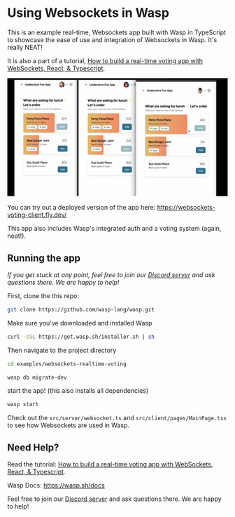 # Using Websockets in Wasp

This is an example real-time, Websockets app built with Wasp in TypeScript to showcase the ease of use and integration of Websockets in Wasp. It's really NEAT!

It is also a part of a tutorial, [How to build a real-time voting app with WebSockets, React, & Typescript](https://wasp.sh/blog/2023/08/09/build-real-time-voting-app-websockets-react-typescript).

[![wasp websockets app](image.png)](https://www.youtube.com/watch?v=Twy-2P0Co6M)

You can try out a deployed version of the app here: https://websockets-voting-client.fly.dev/

This app also includes Wasp's integrated auth and a voting system (again, neat!).

## Running the app

_If you get stuck at any point, feel free to join our [Discord server](https://discord.gg/rzdnErX) and ask questions there. We are happy to help!_

First, clone the this repo:

```bash
git clone https://github.com/wasp-lang/wasp.git
```

Make sure you've downloaded and installed Wasp

```bash
curl -sSL https://get.wasp.sh/installer.sh | sh
```

Then navigate to the project directory

```bash
cd examples/websockets-realtime-voting
```

```bash
wasp db migrate-dev
```

start the app! (this also installs all dependencies)

```bash
wasp start
```

Check out the `src/server/websocket.ts` and `src/client/pages/MainPage.tsx` to see how Websockets are used in Wasp.

## Need Help?

Read the tutorial: [How to build a real-time voting app with WebSockets, React, & Typescript](https://wasp.sh/blog/2023/08/09/build-real-time-voting-app-websockets-react-typescript).

Wasp Docs: https://wasp.sh/docs

Feel free to join our [Discord server](https://discord.gg/rzdnErX) and ask questions there. We are happy to help!
